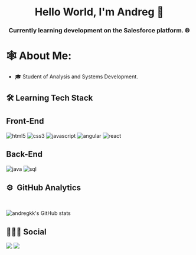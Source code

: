 <h1 align="center">Hello World, I'm Andreg 👾</h1>
<h3 align="center">Currently learning development on the Salesforce platform. 🌐
 </h3>

# 🕸️ About Me:
 - 🎓 Student of Analysis and Systems Development. <br>

## 🛠&nbsp;Learning Tech Stack

## Front-End

 <div style="display: inle_block">
  <img align="center" alt="html5" src="https://img.shields.io/badge/HTML5-E34F26?style=for-the-badge&logo=html5&logoColor=white"/>
  <img align="center" alt="css3" src="https://img.shields.io/badge/CSS3-1572B6?style=for-the-badge&logo=css3&logoColor=white"/>
  <img align="center" alt="javascript" src="https://img.shields.io/badge/JavaScript-F7DF1E?style=for-the-badge&logo=javascript&logoColor=black"/>
  <img align="center" alt="angular" src="https://img.shields.io/badge/Angular-DD0031?style=for-the-badge&logo=angular&logoColor=white"/> 
  <img align="center" alt="react" src="https://img.shields.io/badge/React-20232A?style=for-the-badge&logo=react&logoColor=61DAFB"/> 
 </div>

## Back-End
 <div style="display: inle_block">
<img align="center" alt="java" src="https://img.shields.io/badge/Java-ED8B00?style=for-the-badge&logo=openjdk&logoColor=white"/>
<img align="center" alt="sql" src="https://img.shields.io/badge/MySQL-00000F?style=for-the-badge&logo=mysql&logoColor=white"/>
 </div>

## ⚙️ &nbsp;GitHub Analytics
<br>

![andregkk's GitHub stats](https://github-readme-stats.vercel.app/api?username=andregkk&show_icons=true&theme=transparent )
<div style="display: inline_block">
  
## 🧑🏾‍💻 Social 
<div>
 <a href="https://www.linkedin.com/in/andr%C3%A9guilherme/" target="_blank"><img src="https://img.shields.io/badge/-LinkedIn-%230077B5?style=for-the-badge&logo=linkedin&logoColor=white" target="_blank"></a>
 <a href= "https://trailblazer.me/id/andregk" target="_blank"><img src= "https://img.shields.io/badge/Salesforce-00A1E0?style=for-the-badge&logo=Salesforce&logoColor=white" target="_blank"></a>
 </div>
 
